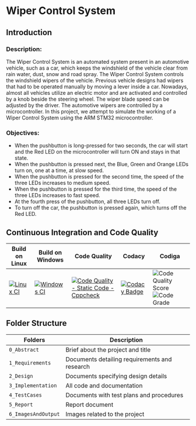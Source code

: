 # Wiper Control System

## Introduction

### Description:
The Wiper Control System is an automated system present in an automotive vehicle, such as a car, which keeps the windshield of the vehicle clear from rain water, dust, snow and road spray. The Wiper Control System controls the windshield wipers of the vehicle. Previous vehicle designs had wipers that had to be operated manually by moving a lever inside a car. Nowadays, almost all vehicles utilize an electric motor and are activated and controlled by a knob beside the steering wheel. The wiper blade speed can be adjusted by the driver. The automotive wipers are controlled by a microcontroller. In this project, we attempt to simulate the working of a Wiper Control System using the ARM STM32 microcontroller.


### Objectives:
* When the pushbutton is long-pressed for two seconds, the car will start and the Red LED on the microcontroller will turn ON and stays in that state.
* When the pushbutton is pressed next, the Blue, Green and Orange LEDs turn on, one at a time, at slow speed.
* When the pushbutton is pressed for the second time, the speed of the three LEDs increases to medium speed.
* When the pushbutton is pressed for the third time, the speed of the three LEDs increases to fast speed.
* At the fourth press of the pushbutton, all three LEDs turn off.
* To turn off the car, the pushbutton is pressed again, which turns off the Red LED.


## Continuous Integration and Code Quality
| Build on Linux | Build on Windows | Code Quality | Codacy | Codiga |
| --- | --- | --- | --- | --- |
| [![Linux CI](https://github.com/s-rithu020/M3_Wiper-Control-System/actions/workflows/linux-CI.yml/badge.svg)](https://github.com/s-rithu020/M3_Wiper-Control-System/actions/workflows/linux-CI.yml) | [![Windows CI](https://github.com/s-rithu020/M3_Wiper-Control-System/actions/workflows/windows.yml/badge.svg)](https://github.com/s-rithu020/M3_Wiper-Control-System/actions/workflows/windows.yml) | [![Code Quality - Static Code - Cppcheck](https://github.com/s-rithu020/M3_Wiper-Control-System/actions/workflows/cppcheck.yml/badge.svg)](https://github.com/s-rithu020/M3_Wiper-Control-System/actions/workflows/cppcheck.yml) | [![Codacy Badge](https://app.codacy.com/project/badge/Grade/2bd7a015f0964808aa8cb887c5d294f1)](https://www.codacy.com/gh/s-rithu020/M3_Wiper-Control-System/dashboard?utm_source=github.com&amp;utm_medium=referral&amp;utm_content=s-rithu020/M3_Wiper-Control-System&amp;utm_campaign=Badge_Grade) | ![Code Quality Score](https://api.codiga.io/project/33534/score/svg) ![Code Grade](https://api.codiga.io/project/33534/status/svg)  |


## Folder Structure
Folders                | Description
----------------------| -----------------------------------------
`0_Abstract`          | Brief about the project and title
`1_Requirements`      | Documents detailing requirements and research
`2_Design`            | Documents specifying design details
`3_Implementation`    | All code and documentation
`4_TestCases`         | Documents with test plans and procedures
`5_Report`            | Report document
`6_ImagesAndOutput`   | Images related to the project
